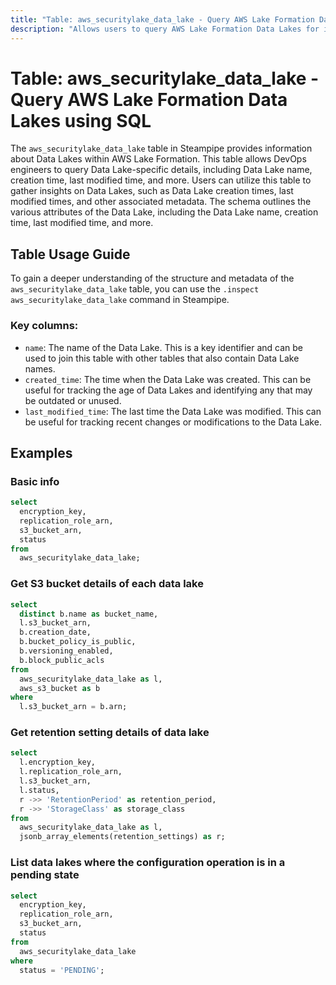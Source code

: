 ```yaml
---
title: "Table: aws_securitylake_data_lake - Query AWS Lake Formation Data Lakes using SQL"
description: "Allows users to query AWS Lake Formation Data Lakes for information such as the Data Lake name, creation time, last modified time, and more."
---
```


# Table: aws_securitylake_data_lake - Query AWS Lake Formation Data Lakes using SQL

The `aws_securitylake_data_lake` table in Steampipe provides information about Data Lakes within AWS Lake Formation. This table allows DevOps engineers to query Data Lake-specific details, including Data Lake name, creation time, last modified time, and more. Users can utilize this table to gather insights on Data Lakes, such as Data Lake creation times, last modified times, and other associated metadata. The schema outlines the various attributes of the Data Lake, including the Data Lake name, creation time, last modified time, and more.

## Table Usage Guide

To gain a deeper understanding of the structure and metadata of the `aws_securitylake_data_lake` table, you can use the `.inspect aws_securitylake_data_lake` command in Steampipe.

### Key columns:

- `name`: The name of the Data Lake. This is a key identifier and can be used to join this table with other tables that also contain Data Lake names.
- `created_time`: The time when the Data Lake was created. This can be useful for tracking the age of Data Lakes and identifying any that may be outdated or unused.
- `last_modified_time`: The last time the Data Lake was modified. This can be useful for tracking recent changes or modifications to the Data Lake.

## Examples

### Basic info

```sql
select
  encryption_key,
  replication_role_arn,
  s3_bucket_arn,
  status
from
  aws_securitylake_data_lake;
```

### Get S3 bucket details of each data lake

```sql
select
  distinct b.name as bucket_name,
  l.s3_bucket_arn,
  b.creation_date,
  b.bucket_policy_is_public,
  b.versioning_enabled,
  b.block_public_acls
from
  aws_securitylake_data_lake as l,
  aws_s3_bucket as b
where
  l.s3_bucket_arn = b.arn;
```

### Get retention setting details of data lake

```sql
select
  l.encryption_key,
  l.replication_role_arn,
  l.s3_bucket_arn,
  l.status,
  r ->> 'RetentionPeriod' as retention_period,
  r ->> 'StorageClass' as storage_class
from
  aws_securitylake_data_lake as l,
  jsonb_array_elements(retention_settings) as r;
```

### List data lakes where the configuration operation is in a pending state

```sql
select
  encryption_key,
  replication_role_arn,
  s3_bucket_arn,
  status
from
  aws_securitylake_data_lake
where
  status = 'PENDING';
```
